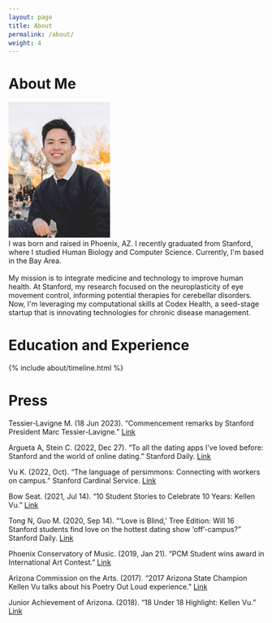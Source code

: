 ```yaml
---
layout: page
title: About
permalink: /about/
weight: 4
---
```


# About Me

<div class="d-flex flex-column flex-md-row align-items-center">
    <img src="/assets/kellen-vu-retiro.jpg" alt="Profile Picture" class="mb-3 mb-md-0 mr-md-4 rounded" style="width: 200px;">
    <div>
        I was born and raised in Phoenix, AZ. I recently graduated from Stanford, where I studied Human Biology and Computer Science. Currently, I'm based in the Bay Area.<br><br>
        My mission is to integrate medicine and technology to improve human health. At Stanford, my research focused on the neuroplasticity of eye movement control, informing potential therapies for cerebellar disorders. Now, I'm leveraging my computational skills at Codex Health, a seed-stage startup that is innovating technologies for chronic disease management.
    </div>
</div>

# Education and Experience

<div class="row">
{% include about/timeline.html %}
</div>

# Press

Tessier-Lavigne M. (18 Jun 2023). “Commencement remarks by Stanford President Marc Tessier-Lavigne.” [Link](https://news.stanford.edu/report/2023/06/18/text-commencement-remarks-stanford-president-marc-tessier-lavigne/)

Argueta A, Stein C. (2022, Dec 27). “To all the dating apps I’ve loved before: Stanford and the world of online dating.” Stanford Daily. [Link](https://stanforddaily.com/2022/12/27/to-all-the-dating-apps-ive-loved-before-stanford-and-the-world-of-online-dating/)

Vu K. (2022, Oct). “The language of persimmons: Connecting with workers on campus.” Stanford Cardinal Service. [Link](https://cardinalservice.stanford.edu/stories/language-persimmons-connecting-workers-campus)

Bow Seat. (2021, Jul 14). “10 Student Stories to Celebrate 10 Years: Kellen Vu.” [Link](https://bowseat.org/news/10-student-stories-to-celebrate-10-years-kellen-vu/)

Tong N, Guo M. (2020, Sep 14). “‘Love is Blind,’ Tree Edition: Will 16 Stanford students find love on the hottest dating show ‘off’-campus?” Stanford Daily. [Link](https://stanforddaily.com/2020/09/14/love-is-blind-tree-edition-will-16-stanford-students-find-love-on-the-hottest-dating-show-off-campus/)

Phoenix Conservatory of Music. (2019, Jan 21). “PCM Student wins award in International Art Contest.” [Link](https://pcmrocks.org/pcm-student-wins-award-international-art-contest/)

Arizona Commission on the Arts. (2017). “2017 Arizona State Champion Kellen Vu talks about his Poetry Out Loud experience.” [Link](https://azarts.gov/poetry-news/2017-arizona-state-champion-kellen-vu-talks-poetry-loud-experience/)

Junior Achievement of Arizona. (2018). “18 Under 18 Highlight: Kellen Vu.” [Link](https://jaaz.icmcweb.com/18-under-18-highlight-kellen-vu/)